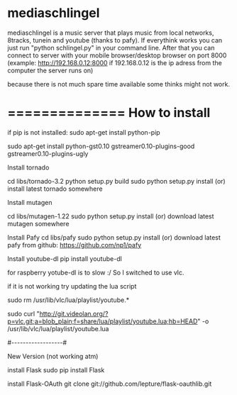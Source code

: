 mediaschlingel
==============

mediaschlingel is a music server that plays music from local networks, 8tracks, tunein and youtube (thanks to pafy). If everythink works you can just run "python schlingel.py" in your command line. After that you can connect to server with your mobile browser/desktop browser on port 8000 (example: http://192.168.0.12:8000 if 192.168.0.12 is the ip adress from the computer the server runs on)

because there is not much spare time available some thinks might not work.

==============
How to install
=============

if pip is not installed:
sudo apt-get install python-pip

sudo apt-get install python-gst0.10 gstreamer0.10-plugins-good \
    gstreamer0.10-plugins-ugly

Install tornado

cd libs/tornado-3.2
python setup.py build
sudo python setup.py install
(or)
install latest tornado somewhere

Install mutagen

cd libs/mutagen-1.22
sudo python setup.py install
(or)
download latest mutagen somewhere

Install Pafy
cd libs/pafy
sudo python setup.py install
(or)
download latest pafy from github: https://github.com/np1/pafy

Install youtube-dl
pip install youtube-dl

for raspberry yotube-dl is to slow :/ So I switched to use vlc.

if it is not working try updating the lua script

sudo rm /usr/lib/vlc/lua/playlist/youtube.*

sudo curl "http://git.videolan.org/?p=vlc.git;a=blob_plain;f=share/lua/playlist/youtube.lua;hb=HEAD" -o /usr/lib/vlc/lua/playlist/youtube.lua

#------------------#

New Version (not working atm)

install Flask
sudo pip install Flask

install Flask-OAuth
git clone git://github.com/lepture/flask-oauthlib.git